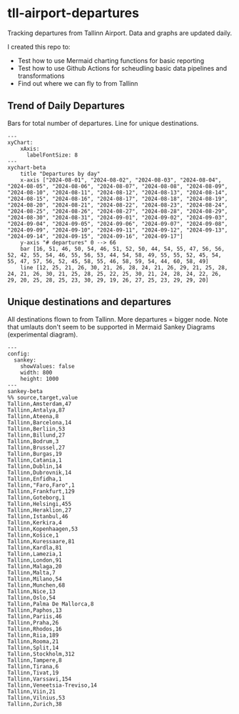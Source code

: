 # tll-airport-departures

Tracking departures from Tallinn Airport. Data and graphs are updated daily.

I created this repo to:
- Test how to use Mermaid charting functions for basic reporting
- Test how to use Github Actions for scheudling basic data pipelines and transformations
- Find out where we can fly to from Tallinn

## Trend of Daily Departures

Bars for total number of departures. Line for unique destinations.

```mermaid
---
xyChart:
    xAxis:
      labelFontSize: 8
---
xychart-beta
    title "Departures by day"
    x-axis ["2024-08-01", "2024-08-02", "2024-08-03", "2024-08-04", "2024-08-05", "2024-08-06", "2024-08-07", "2024-08-08", "2024-08-09", "2024-08-10", "2024-08-11", "2024-08-12", "2024-08-13", "2024-08-14", "2024-08-15", "2024-08-16", "2024-08-17", "2024-08-18", "2024-08-19", "2024-08-20", "2024-08-21", "2024-08-22", "2024-08-23", "2024-08-24", "2024-08-25", "2024-08-26", "2024-08-27", "2024-08-28", "2024-08-29", "2024-08-30", "2024-08-31", "2024-09-01", "2024-09-02", "2024-09-03", "2024-09-04", "2024-09-05", "2024-09-06", "2024-09-07", "2024-09-08", "2024-09-09", "2024-09-10", "2024-09-11", "2024-09-12", "2024-09-13", "2024-09-14", "2024-09-15", "2024-09-16", "2024-09-17"]
    y-axis "# departures" 0 --> 66
    bar [16, 51, 46, 50, 54, 46, 51, 52, 50, 44, 54, 55, 47, 56, 56, 52, 42, 55, 54, 46, 55, 56, 53, 44, 54, 58, 49, 55, 55, 52, 45, 54, 55, 47, 57, 56, 52, 45, 58, 55, 46, 58, 59, 54, 44, 60, 58, 49]
    line [12, 25, 21, 26, 30, 21, 26, 28, 24, 21, 26, 29, 21, 25, 28, 24, 21, 26, 30, 21, 25, 28, 25, 22, 25, 30, 21, 24, 28, 24, 22, 26, 29, 20, 25, 28, 25, 23, 30, 29, 19, 26, 27, 25, 23, 29, 29, 20]
```


## Unique destinations and departures

All destinations flown to from Tallinn. More departures = bigger node.
Note that umlauts don't seem to be supported in Mermaid Sankey Diagrams (experimental diagram).

```mermaid
---
config:
  sankey:
    showValues: false
    width: 800
    height: 1000
---
sankey-beta
%% source,target,value
Tallinn,Amsterdam,47
Tallinn,Antalya,87
Tallinn,Ateena,8
Tallinn,Barcelona,14
Tallinn,Berliin,53
Tallinn,Billund,27
Tallinn,Bodrum,3
Tallinn,Brussel,27
Tallinn,Burgas,19
Tallinn,Catania,1
Tallinn,Dublin,14
Tallinn,Dubrovnik,14
Tallinn,Enfidha,1
Tallinn,"Faro,Faro",1
Tallinn,Frankfurt,129
Tallinn,Goteborg,1
Tallinn,Helsingi,455
Tallinn,Heraklion,27
Tallinn,Istanbul,46
Tallinn,Kerkira,4
Tallinn,Kopenhaagen,53
Tallinn,Košice,1
Tallinn,Kuressaare,81
Tallinn,Kardla,81
Tallinn,Lamezia,1
Tallinn,London,91
Tallinn,Malaga,20
Tallinn,Malta,7
Tallinn,Milano,54
Tallinn,Munchen,68
Tallinn,Nice,13
Tallinn,Oslo,54
Tallinn,Palma De Mallorca,8
Tallinn,Paphos,13
Tallinn,Pariis,46
Tallinn,Praha,26
Tallinn,Rhodos,16
Tallinn,Riia,189
Tallinn,Rooma,21
Tallinn,Split,14
Tallinn,Stockholm,312
Tallinn,Tampere,8
Tallinn,Tirana,6
Tallinn,Tivat,19
Tallinn,Varssavi,154
Tallinn,Veneetsia-Treviso,14
Tallinn,Viin,21
Tallinn,Vilnius,53
Tallinn,Zurich,38


```
